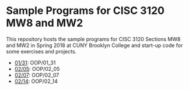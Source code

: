 # Sample Programs for CISC 3120 MW8 and MW2
This repository hosts the sample programs for CISC 3120 Sections MW8 and MW2 in
Spring 2018 at CUNY Brooklyn College and start-up code for some exercises and
projects. 

- [01/31](https://huichen-cs.github.io/course/CISC3120/18SP/lecture/cisc3120_c02.pdf): OOP/01_31
- [02/05](https://huichen-cs.github.io/course/CISC3120/18SP/lecture/cisc3120_c03.pdf): OOP/02_05
- [02/07](https://huichen-cs.github.io/course/CISC3120/18SP/lecture/cisc3120_c04.pdf): OOP/02_07
- [02/14](https://huichen-cs.github.io/course/CISC3120/18SP/lecture/cisc3120_c05.pdf): OOP/02_14
